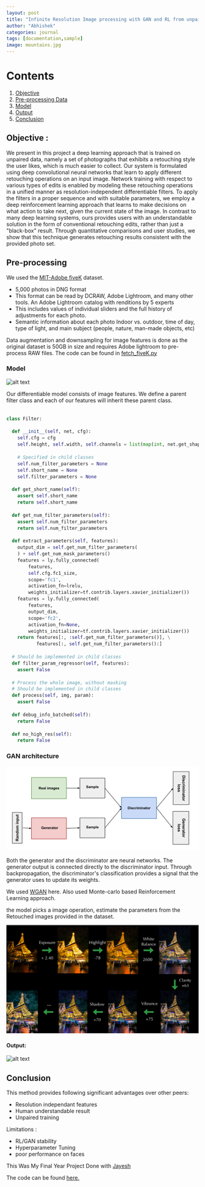 ```yaml
---
layout: post
title: "Infinite Resolution Image processing with GAN and RL from unpaired image datasets."
author: "Abhishek"
categories: journal
tags: [documentation,sample]
image: mountains.jpg
---
```


# Contents

1. [Objective](#objective)
2. [Pre-processing Data](#pre-processing)
3. [Model](#model)
4. [Output](#output)
5. [Conclusion](#conclusion)

## Objective :
We present in this project a deep learning approach that is trained on unpaired data, namely a set of photographs that exhibits a retouching style the user likes, which is much easier to collect. Our system is formulated using deep convolutional neural networks that learn to apply different retouching operations on an input image. Network training with respect to various types of edits is enabled by modeling these retouching operations in a unified manner as resolution-independent differentiable filters. To apply the filters in a proper sequence and with suitable parameters, we employ a deep reinforcement learning approach that learns to make decisions on what action to take next, given the current state of the image. In contrast to many deep learning systems, ours provides users with an understandable solution in the form of conventional retouching edits, rather than just a "black-box" result. Through quantitative comparisons and user studies, we show that this technique generates retouching results consistent with the provided photo set.	

## Pre-processing

We used the [MIT-Adobe fiveK](https://data.csail.mit.edu/graphics/fivek/) dataset.

* 5,000 photos in DNG format
* This format can be read by DCRAW, Adobe Lightroom, and many other tools. An Adobe Lightroom catalog with renditions by 5 experts
* This includes values of individual sliders and the full history of adjustments for each photo.
* Semantic information about each photo Indoor vs. outdoor, time of day, type of light, and main subject (people, nature, man-made objects, etc)

Data augmentation and downsampling for image features is done as the original dataset is 50GB in size and requires Adobe lightroom to pre-process RAW files. The code can be found in [fetch_fiveK.py](https://github.com/Abhishek-Gawande/exposure/blob/master/fetch_fivek.py)

### Model
![alt text](/blog/assets/img/our-approach.png)

Our differentiable model consists of image features. We define a parent filter class and each of our features will inherit these parent class.

```python

class Filter:

  def __init__(self, net, cfg):
    self.cfg = cfg
    self.height, self.width, self.channels = list(map(int, net.get_shape()[1:]))

    # Specified in child classes
    self.num_filter_parameters = None
    self.short_name = None
    self.filter_parameters = None

  def get_short_name(self):
    assert self.short_name
    return self.short_name

  def get_num_filter_parameters(self):
    assert self.num_filter_parameters
    return self.num_filter_parameters

  def extract_parameters(self, features):
    output_dim = self.get_num_filter_parameters(
    ) + self.get_num_mask_parameters()
    features = ly.fully_connected(
        features,
        self.cfg.fc1_size,
        scope='fc1',
        activation_fn=lrelu,
        weights_initializer=tf.contrib.layers.xavier_initializer())
    features = ly.fully_connected(
        features,
        output_dim,
        scope='fc2',
        activation_fn=None,
        weights_initializer=tf.contrib.layers.xavier_initializer())
    return features[:, :self.get_num_filter_parameters()], \
           features[:, self.get_num_filter_parameters():]

  # Should be implemented in child classes
  def filter_param_regressor(self, features):
    assert False

  # Process the whole image, without masking
  # Should be implemented in child classes
  def process(self, img, param):
    assert False

  def debug_info_batched(self):
    return False

  def no_high_res(self):
    return False

```

### GAN architecture

![alt text](/assets/img/gan_diagram.svg)

Both the generator and the discriminator are neural networks. The generator output is connected directly to the discriminator input. Through backpropagation, the discriminator's classification provides a signal that the generator uses to update its weights.

We used [WGAN](https://arxiv.org/abs/1701.07875v3) here.
Also used Monte-carlo based Reinforcement Learning approach.

the model picks a image operation, estimate the parameters from the Retouched images provided in the dataset.

![alt](/assets/img/image-op.png)

#### Output:
![alt text](/assets/img/steps.gif)

## Conclusion

This method provides following significant advantages over other peers:

* Resolution independant features
* Human understandable result
* Unpaired training

Limitations :
* RL/GAN stability 
* Hyperparameter Tuning
* poor performance on faces

This Was My Final Year Project Done with [Jayesh ](https://jayeshjawade.github.io)

The code can be found [here.](https://github.com/Abhishek-Gawande/exposure)
